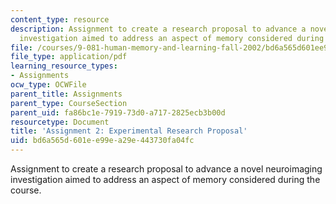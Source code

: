 ```yaml
---
content_type: resource
description: Assignment to create a research proposal to advance a novel neuroimaging
  investigation aimed to address an aspect of memory considered during the course.
file: /courses/9-081-human-memory-and-learning-fall-2002/bd6a565d601ee99ea29e443730fa04fc_assignment2.pdf
file_type: application/pdf
learning_resource_types:
- Assignments
ocw_type: OCWFile
parent_title: Assignments
parent_type: CourseSection
parent_uid: fa86bc1e-7919-73d0-a717-2825ecb3b00d
resourcetype: Document
title: 'Assignment 2: Experimental Research Proposal'
uid: bd6a565d-601e-e99e-a29e-443730fa04fc
---
```

Assignment to create a research proposal to advance a novel neuroimaging investigation aimed to address an aspect of memory considered during the course.

